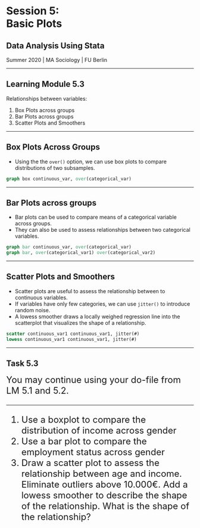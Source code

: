 # Session 5: <br> Basic Plots
## Data Analysis Using Stata

Summer 2020 | MA Sociology | FU Berlin


---

## Learning Module 5.3

Relationships between variables:

1. Box Plots across groups
2. Bar Plots across groups
3. Scatter Plots and Smoothers

---

## Box Plots Across Groups

- Using the the `over()` option, we can use box plots to compare distributions of two subsamples.

```stata
graph box continuous_var, over(categorical_var)
```
<!-- .element class="fragment"-->

---

## Bar Plots across groups

- Bar plots can be used to compare means of a categorical variable across groups.
- They can also be used to assess relationships between two categorical variables.

```stata
graph bar continuous_var, over(categorical_var)
graph bar, over(categorical_var1) over(categorical_var2)
```
<!-- .element class="fragment"-->

---

## Scatter Plots and Smoothers

- Scatter plots are useful to assess the relationship between to continuous variables.
- If variables have only few categories, we can use `jitter()` to introduce random noise.
- A lowess smoother draws a locally weighed regression line into the scatterplot that visualizes the shape of a relationship.

```stata
scatter continuous_var1 continuous_var1, jitter(#)
lowess continuous_var1 continuous_var1, jitter(#)
```
<!-- .element class="fragment"-->

---


## Task 5.3

<div style="font-size:1.5rem">
You may continue using your do-file from LM 5.1 and 5.2.

---
1. Use a boxplot to compare the distribution of income across gender
2. Use a bar plot to compare the employment status across gender
3. Draw a scatter plot to assess the relationship between age and income. Eliminate outliers above 10.000€. Add a lowess smoother to describe the shape of the relationship. What is the shape of the relationship?

</div>
